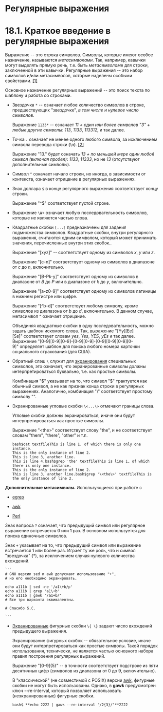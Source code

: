 # Регулярные выражения

# 18.1. Краткое введение в регулярные выражения

Выражение -- это строка символов. Символы, которые имеют особое назначение, называются *метасимволами*. Так, например, кавычки могут выделять прямую речь, т.е. быть *метасимволами* для строки, заключенной в эти кавычки. Регулярные выражения -- это набор символов и/или метасимволов, которые наделены особыми свойствами. [[1]](https://www.opennet.ru/docs/RUS/bash_scripting_guide/c11895.html#FTN.AEN11909)

Основное назначение регулярных выражений -- это поиск текста по шаблону и работа со строками.

- Звездочка `*` -- означает любое количество символов в строке, предшествующих "звездочке", *в том числе и нулевое число символов*.
    
    Выражение `1133*` -- означает *11 + один или более символов "3" + любые другие символы*: *113*, *1133*, *113312*, и так далее.
    
- Точка `.` означает не менее одного любого символа, за исключением символа перевода строки (\n). [[2]](https://www.opennet.ru/docs/RUS/bash_scripting_guide/c11895.html#FTN.AEN11937)
    
    Выражение "13." будет означать *13 + по меньшей мере один любой символ (включая пробел)*: *1133*, *11333*, но не *13* (отсутствуют дополнительные символы).
    
- Символ `^` означает начало строки, но иногда, в зависимости от контекста, означает отрицание в регулярных выражениях.
    
- Знак доллара `$` в конце регулярного выражения соответствует концу строки.
    
    Выражение "^$" соответствует пустой строке.
    
- Выражение `\W+` означает любую последовательность символов, которые не являются частью слова.
    
    
- Квадратные скобки `[...]` предназначены для задания подмножества символов. Квадратные скобки, внутри регулярного выражения, считаются одним символом, который может принимать значения, перечисленные внутри этих скобок..
    
    Выражение "[xyz]" -- соответствует одному из символов *x*, *y* или *z*.
    
    Выражение "[c-n]" соответствует одному из символов в диапазоне от *c* до *n*, включительно.
    
    Выражение "[B-Pk-y]" соответствует одному из символов в диапазоне от *B* до *P* или в диапазоне от *k* до *y*, включительно.
    
    Выражение "[a-z0-9]" соответствует одному из символов латиницы в нижнем регистре или цифре.
    
    Выражение "[^b-d]" соответствует любому символу, кроме символов из диапазона от *b* до *d*, включительно. В данном случае, метасимвол ^ означает отрицание.
    
    Объединяя квадратные скобки в одну последовательность, можно задать шаблон искомого слова. Так, выражение "[Yy][Ee][Ss]" соответствует словам *yes*, *Yes*, *YES*, *yEs* и так далее. Выражение "[0-9][0-9][0-9]-[0-9][0-9]-[0-9][0-9][0-9][0-9]" определяет шаблон для поиска любого номера карточки социального страхования (для США).
    
- Обратный слэш `\` служит для [экранирования](https://www.opennet.ru/docs/RUS/bash_scripting_guide/c1833.html#ESCP) специальных символов, это означает, что экранированные символы должны интерпретироваться буквально, т.е. как простые символы.
    
    Комбинация "\$" указывает на то, что символ "$" трактуется как обычный символ, а не как признак конца строки в регулярных выражениях. Аналогично, комбинация "\\" соответствует простому символу "\".
    
    
- Экранированные угловые скобки `\<...\>` отмечают границы слова.
    
    Угловые скобки должны экранироваться, иначе они будут интерпретироваться как простые символы.
    
    Выражение "\<the\>" соответствует слову "the", и не соответствует словам "them", "there", "other" и т.п.
    
    ```
    bash$cat textfileThis is line 1, of which there is only one instance.
    This is the only instance of line 2.
    This is line 3, another line.
    This is line 4.bash$grep 'the' textfileThis is line 1, of which there is only one instance.
    This is the only instance of line 2.
    This is line 3, another line.bash$grep '\<the\>' textfileThis is the only instance of line 2.
    
    ```
    
 **Дополнительные метасимволы.** Использующиеся при работе с 

   - [egrep](https://www.opennet.ru/docs/RUS/bash_scripting_guide/x7050.html#EGREPREF)

   - [awk](https://www.opennet.ru/docs/RUS/bash_scripting_guide/x14802.html#AWKREF)

   - [Perl](https://www.opennet.ru/docs/RUS/bash_scripting_guide/x13541.html#PERLREF) 
    
Знак вопроса `?` означает, что предыдущий символ или регулярное выражение встречается 0 или 1 раз. В основном используется для поиска одиночных символов.
    
    
Знак `+` указывает на то, что предыдущий символ или выражение встречается 1 или более раз. Играет ту же роль, что и символ "звездочка" (*), за исключением случая нулевого количества вхождений.
    
    ```
    # GNU версии sed и awk допускают использование "+",
    # но его необходимо экранировать.
    
    echo a111b | sed -ne '/a1\+b/p'
    echo a111b | grep 'a1\+b'
    echo a111b | gawk '/a1+b/'
    # Все три варианта эквивалентны.
    
    # Спасибо S.C.
    
    ```
    
- [Экранированные](https://www.opennet.ru/docs/RUS/bash_scripting_guide/c1833.html#ESCP) фигурные скобки `\{ \}` задают число вхождений предыдущего выражения.
    
    Экранирование фигурных скобок -- обязательное условие, иначе они будут интерпретироваться как простые символы. Такой порядок использования, технически, не является частью основного набора правил построения регулярных выражений.
    
    Выражение "[0-9]\{5\}" -- в точности соответствует подстроке из пяти десятичных цифр (символов из диапазона от 0 до 9, включительно).
    
    В "классической" (не совместимой с POSIX) версии [awk](https://www.opennet.ru/docs/RUS/bash_scripting_guide/x14802.html#AWKREF), фигурные скобки не могут быть использованы. Однако, в **gawk** предусмотрен ключ --re-interval, который позволяет использовать (неэкранированные) фигурные скобки.
    
    `bash$ **echo 2222 | gawk --re-interval '/2{3}/'**2222`